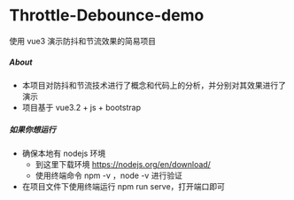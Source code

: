 # Throttle-Debounce-demo
使用 vue3 演示防抖和节流效果的简易项目



##### About

- 本项目对防抖和节流技术进行了概念和代码上的分析，并分别对其效果进行了演示
- 项目基于 vue3.2 + js + bootstrap



##### 如果你想运行

- 确保本地有 nodejs 环境
  - 到这里下载环境 https://nodejs.org/en/download/
  - 使用终端命令 npm -v ，node -v 进行验证
- 在项目文件下使用终端运行 npm run serve，打开端口即可